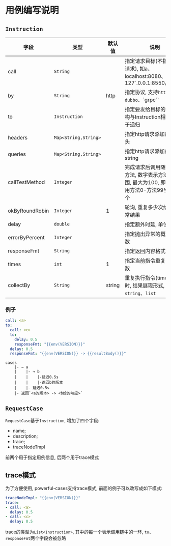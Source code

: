 # 用例编写说明

## `Instruction`

字段           | 类型                 | 默认值 | 说明
---------------|--------------------  |--------|-------
call           | `String`             |        | 指定请求目标(不指定则不请求), 如a、localhost:8080、127`.0.0.1:8550/proxy/a 
by             | `String`             | http   | 指定协议, 支持`http`、`dubbo`、`grpc`` 
to             | `Instruction`        |        | 指定要发给目标的指令, 结构与Instruction相同, 相当于递归
headers        | `Map<String,String>` |        | 指定http请求添加的请求头
queries        | `Map<String,String>` |        | 指定http请求添加的query string 
callTestMethod | `Integer`            |        | 完成请求后调用随机测试方法, 数字表示方法名的范围, 最大为100, 即随机调`用方法0-方法99当中的一个 
okByRoundRobin | `Integer`            | 1      | 轮询, 重复多少次给一次正常结果 
delay          | `double`             |        | 指定额外时延, 单位秒
errorByPercent | `Integer`            |        | 指定抛出异常的概率, 百分数
responseFmt    | `String`             |        | 指定返回内容格式
times          | `int`                | 1      | 指定当前指令重复执行次数
collectBy      | `String`             | string | 重复执行指令(times>1)时, 结果展现形式, 支持`string`、`list`

### 例子
```yaml
call: <a>
to:
  call: <c>
  to:
    delay: 0.5
    responseFmt: "{{env(VERSION)}}"
  delay: 0.5
  responseFmt: "{{env(VERSION)}} -> {{resultBody()}}"
```

```
cases
    |- → a
    |    |- → b
    |    |    |-延迟0.5s
    |    |    |-返回b的版本
    |    |- 延迟0.5s
    |- 返回`<a的版本> -> <b给的响应>`
```

## `RequestCase`
`RequestCase`基于`Instruction`, 增加了四个字段:

- name;
- description;
- trace;
- traceNodeTmpl

前两个用于指定用例信息, 后两个用于trace模式

## trace模式
为了方便使用, powerful-cases支持trace模式, 前面的例子可以改写成如下模式:

```yaml
traceNodeTmpl: "{{env(VERSION)}}"
trace:
- call: <a>
  delay: 0.5
- call: <c>
  delay: 0.5
```

trace的类型为`List<Instruction>`, 其中的每一个表示调用链中的一环, `to`、`responseFmt`两个字段会被忽略
